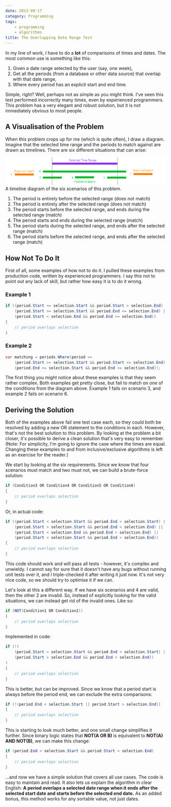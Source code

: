 ```yaml
---
date: 2013-09-17
category: Programming
tags:
    - programming
    - algorithms
title: The Overlapping Date Range Test
---
```


In my line of work, I have to do a **lot** of comparisons of times and dates.
The most common use is something like this:

1. Given a date range selected by the user (say, one week),
2. Get all the periods (from a database or other data source) that overlap with that date range,
3. Where every period has an explicit start and end time.

Simple, right? Well, perhaps not as simple as you might think. I've seen this test
performed incorrectly many times, even by experienced programmers. This problem has a very
elegant and robust solution, but it is not immediately obvious to most people.

## A Visualisation of the Problem

When this problem crops up for me (which is quite often), I draw a diagram.
Imagine that the selected time range and the periods to match against are drawn as timelines.
There are six different situations that can arise:

<div class="image center" markdown="1">
    <img src="../image/the-overlapping-date-range-test/OverlappingDateRangeDiagram.png" alt="Time period overlap test" />
    A timeline diagram of the six scenarios of this problem.
</div>

1. The period is entirely before the selected range (does not match)
2. The period is entirely after the selected range (does not match)
3. The period starts before the selected range, and ends during the selected range (match)
4. The period starts and ends during the selected range (match)
5. The period starts during the selected range, and ends after the selected range (match)
6. The period starts before the selected range, and ends after the selected range (match)

## How Not To Do It

First of all, some examples of how not to do it. I pulled these examples from production code,
written by experienced programmers. I say this not to point out any lack of skill, but
rather how easy it is to do it wrong.

### Example 1

```csharp
if ((period.Start <= selection.Start && period.Start > selection.End) ||
    (period.Start >= selection.Start && period.End <= selection.End) ||
    (period.Start < selection.End && period.End >= selection.End))
{
    // period overlaps selection
}
```

### Example 2

```csharp
var matching = periods.Where(period => 
    (period.Start >= selection.Start && period.Start <= selection.End) || 
    (period.End >= selection.Start && period.End <= selection.End));
```

The first thing you might notice about these examples is that they seem rather complex.
Both examples get pretty close, but fail to match on one of the conditions from the diagram
above. Example 1 fails on scenario 3, and example 2 fails on scenario 6.

## Deriving the Solution

Both of the examples above fail one test case each, so they could both be resolved by adding
a new OR statement to the conditions in each. However, that's not the best solution to this
problem. By looking at the problem a bit closer, it's possible to derive a clean solution
that's very easy to remember.
(Note: For simplicity, I'm going to ignore the case where the times are equal. Changing
these examples to and from inclusive/exclusive algorithms is left as an exercise for the reader.)

We start by looking at the six requirements. Since we know that four scenarios must match
and two must not, we can build a brute-force solution:

```csharp
if (Condition3 OR Condition4 OR Condition5 OR Condition6)
{
    // period overlaps selection
}
```

Or, in actual code:

```csharp
if ((period.Start < selection.Start && period.End > selection.Start) ||
    (period.Start > selection.Start && period.End < selection.End) ||
    (period.Start < selection.End && period.End > selection.End) ||
    (period.Start < selection.Start && period.End > selection.End))
{
    // period overlaps selection
}
```

This code should work and will pass all tests - however, it's complex and unwieldy.
I cannot say for sure that it doesn't have any bugs without running unit tests over it,
and I triple-checked it after writing it just now. It's not very nice code, so we should
try to optimise it if we can.

Let's look at this a different way. If we have six scenarios and 4 are valid, then the
other 2 are invalid. So, instead of explicitly looking for the valid situations, we can
instead get rid of the invalid ones. Like so:

```csharp
if (NOT(Condition1 OR Condition2))
{
    // period overlaps selection
}
```

Implemented in code:

```csharp
if (!(
    (period.Start < selection.Start && period.End < selection.Start) ||
    (period.Start > selection.End && period.End > selection.End))
)
{
    // period overlaps selection
}
```

This is better, but can be improved. Since we know that a period start is always before
the period end, we can exclude the extra comparisons:

```csharp
if (!(period.End < selection.Start || period.Start > selection.End))
{
    // period overlaps selection
}
```

This is starting to look much better, and one small change simplifies it further. Since binary
logic states that **NOT(A OR B)** is equivalent to **NOT(A) AND NOT(B)**, we can make this change:

```csharp
if (period.End > selection.Start && period.Start < selection.End)
{
    // period overlaps selection
}
```

...and now we have a simple solution that covers all use cases. The code is easy to maintain
and read. It also lets us explain the algorithm in clear English: **A period overlaps a selected
date range when it ends after the selected start date and starts before the selected end date.**
As an added bonus, this method works for any sortable value, not just dates.
